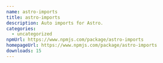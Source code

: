 ```yaml
---
name: astro-imports
title: astro-imports
description: Auto imports for Astro.
categories:
  - uncategorized
npmUrl: https://www.npmjs.com/package/astro-imports
homepageUrl: https://www.npmjs.com/package/astro-imports
downloads: 15
---
```

